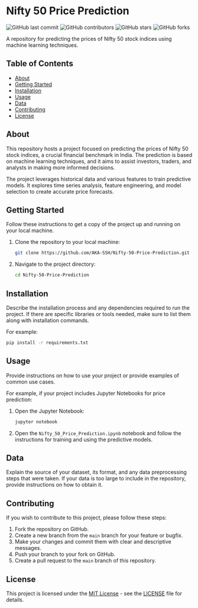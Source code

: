 # Nifty 50 Price Prediction

![GitHub last commit](https://img.shields.io/github/last-commit/AKA-SSH/Nifty-50-Price-Prediction)
![GitHub contributors](https://img.shields.io/github/contributors/AKA-SSH/Nifty-50-Price-Prediction)
![GitHub stars](https://img.shields.io/github/stars/AKA-SSH/Nifty-50-Price-Prediction)
![GitHub forks](https://img.shields.io/github/forks/AKA-SSH/Nifty-50-Price-Prediction)

A repository for predicting the prices of Nifty 50 stock indices using machine learning techniques.

## Table of Contents

- [About](#about)
- [Getting Started](#getting-started)
- [Installation](#installation)
- [Usage](#usage)
- [Data](#data)
- [Contributing](#contributing)
- [License](#license)

## About

This repository hosts a project focused on predicting the prices of Nifty 50 stock indices, a crucial financial benchmark in India. The prediction is based on machine learning techniques, and it aims to assist investors, traders, and analysts in making more informed decisions.

The project leverages historical data and various features to train predictive models. It explores time series analysis, feature engineering, and model selection to create accurate price forecasts.

## Getting Started

Follow these instructions to get a copy of the project up and running on your local machine.

1. Clone the repository to your local machine:

   ```bash
   git clone https://github.com/AKA-SSH/Nifty-50-Price-Prediction.git
   ```

2. Navigate to the project directory:

   ```bash
   cd Nifty-50-Price-Prediction
   ```

## Installation

Describe the installation process and any dependencies required to run the project. If there are specific libraries or tools needed, make sure to list them along with installation commands.

For example:

```bash
pip install -r requirements.txt
```

## Usage

Provide instructions on how to use your project or provide examples of common use cases.

For example, if your project includes Jupyter Notebooks for price prediction:

1. Open the Jupyter Notebook:

   ```bash
   jupyter notebook
   ```

2. Open the `Nifty_50_Price_Prediction.ipynb` notebook and follow the instructions for training and using the predictive models.

## Data

Explain the source of your dataset, its format, and any data preprocessing steps that were taken. If your data is too large to include in the repository, provide instructions on how to obtain it.

## Contributing

If you wish to contribute to this project, please follow these steps:

1. Fork the repository on GitHub.
2. Create a new branch from the `main` branch for your feature or bugfix.
3. Make your changes and commit them with clear and descriptive messages.
4. Push your branch to your fork on GitHub.
5. Create a pull request to the `main` branch of this repository.

## License

This project is licensed under the [MIT License](LICENSE) - see the [LICENSE](LICENSE) file for details.
